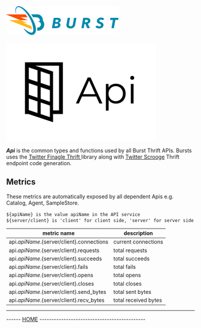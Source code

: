 ![Burst](../documentation/burst_h_small.png "")
--

![](./doc/api.png "")


___Api___ is the common types and functions used by all Burst Thrift APIs.
Bursts uses the [Twitter Finagle Thrift ](https://github.com/twitter/finagle) library along with
[Twitter Scrooge](https://github.com/twitter/scrooge) Thrift endpoint code generation.

## Metrics
These metrics are automatically exposed by all dependent Apis e.g. Catalog,
Agent, SampleStore.

	${apiName} is the value apiName in the API service
	${server/client} is 'client' for client side, 'server' for server side

|  metric name | description |
|---|---|
|  api.${apiName}.${server/client}.connections | current connections  |
|  api.${apiName}.${server/client}.requests | total requests  |
|  api.${apiName}.${server/client}.succeeds | total succeeds  |
|  api.${apiName}.${server/client}.fails | total fails  |
|  api.${apiName}.${server/client}.opens | total opens  |
|  api.${apiName}.${server/client}.closes | total closes  |
|  api.${apiName}.${server/client}.send_bytes | total sent bytes  |
|  api.${apiName}.${server/client}.recv_bytes | total received bytes  |

---
------ [HOME](../readme.md) --------------------------------------------
